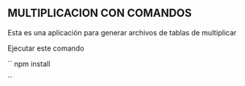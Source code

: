 ## MULTIPLICACION CON COMANDOS

Esta es una aplicación para generar archivos de tablas de multiplicar 

Ejecutar este comando

``
npm install

``